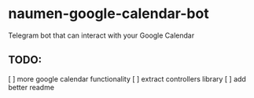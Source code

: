 # naumen-google-calendar-bot
Telegram bot that can interact with your Google Calendar

## TODO: 
[ ] more google calendar functionality
[ ] extract controllers library
[ ] add better readme
